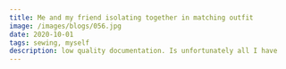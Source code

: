 ```yaml
---
title: Me and my friend isolating together in matching outfit
image: /images/blogs/056.jpg
date: 2020-10-01
tags: sewing, myself
description: low quality documentation. Is unfortunately all I have
---
```


